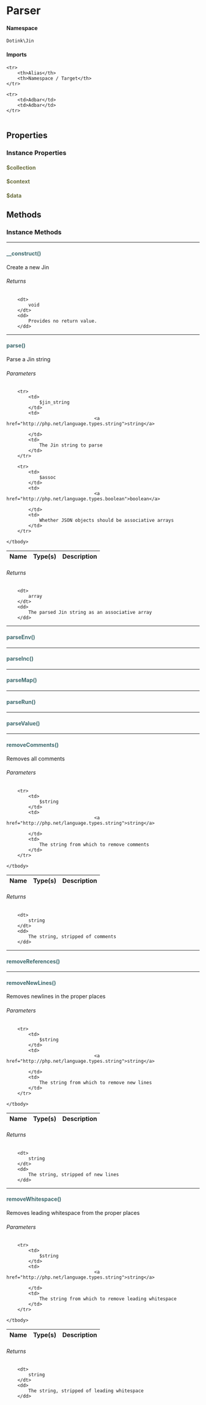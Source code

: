 # Parser



#### Namespace

`Dotink\Jin`

#### Imports

<table>

	<tr>
		<th>Alias</th>
		<th>Namespace / Target</th>
	</tr>
	
	<tr>
		<td>Adbar</td>
		<td>Adbar</td>
	</tr>
	
</table>

## Properties

### Instance Properties
#### <span style="color:#6a6e3d;">$collection</span>

#### <span style="color:#6a6e3d;">$context</span>

#### <span style="color:#6a6e3d;">$data</span>




## Methods

### Instance Methods
<hr />

#### <span style="color:#3e6a6e;">__construct()</span>

Create a new Jin

###### Returns

<dl>
	
		<dt>
			void
		</dt>
		<dd>
			Provides no return value.
		</dd>
	
</dl>


<hr />

#### <span style="color:#3e6a6e;">parse()</span>

Parse a Jin string

###### Parameters

<table>
	<thead>
		<th>Name</th>
		<th>Type(s)</th>
		<th>Description</th>
	</thead>
	<tbody>
			
		<tr>
			<td>
				$jin_string
			</td>
			<td>
									<a href="http://php.net/language.types.string">string</a>
				
			</td>
			<td>
				The Jin string to parse
			</td>
		</tr>
					
		<tr>
			<td>
				$assoc
			</td>
			<td>
									<a href="http://php.net/language.types.boolean">boolean</a>
				
			</td>
			<td>
				Whether JSON objects should be associative arrays
			</td>
		</tr>
			
	</tbody>
</table>

###### Returns

<dl>
	
		<dt>
			array
		</dt>
		<dd>
			The parsed Jin string as an associative array
		</dd>
	
</dl>


<hr />

#### <span style="color:#3e6a6e;">parseEnv()</span>


<hr />

#### <span style="color:#3e6a6e;">parseInc()</span>


<hr />

#### <span style="color:#3e6a6e;">parseMap()</span>


<hr />

#### <span style="color:#3e6a6e;">parseRun()</span>


<hr />

#### <span style="color:#3e6a6e;">parseValue()</span>


<hr />

#### <span style="color:#3e6a6e;">removeComments()</span>

Removes all comments

###### Parameters

<table>
	<thead>
		<th>Name</th>
		<th>Type(s)</th>
		<th>Description</th>
	</thead>
	<tbody>
			
		<tr>
			<td>
				$string
			</td>
			<td>
									<a href="http://php.net/language.types.string">string</a>
				
			</td>
			<td>
				The string from which to remove comments
			</td>
		</tr>
			
	</tbody>
</table>

###### Returns

<dl>
	
		<dt>
			string
		</dt>
		<dd>
			The string, stripped of comments
		</dd>
	
</dl>


<hr />

#### <span style="color:#3e6a6e;">removeReferences()</span>


<hr />

#### <span style="color:#3e6a6e;">removeNewLines()</span>

Removes newlines in the proper places

###### Parameters

<table>
	<thead>
		<th>Name</th>
		<th>Type(s)</th>
		<th>Description</th>
	</thead>
	<tbody>
			
		<tr>
			<td>
				$string
			</td>
			<td>
									<a href="http://php.net/language.types.string">string</a>
				
			</td>
			<td>
				The string from which to remove new lines
			</td>
		</tr>
			
	</tbody>
</table>

###### Returns

<dl>
	
		<dt>
			string
		</dt>
		<dd>
			The string, stripped of new lines
		</dd>
	
</dl>


<hr />

#### <span style="color:#3e6a6e;">removeWhitespace()</span>

Removes leading whitespace from the proper places

###### Parameters

<table>
	<thead>
		<th>Name</th>
		<th>Type(s)</th>
		<th>Description</th>
	</thead>
	<tbody>
			
		<tr>
			<td>
				$string
			</td>
			<td>
									<a href="http://php.net/language.types.string">string</a>
				
			</td>
			<td>
				The string from which to remove leading whitespace
			</td>
		</tr>
			
	</tbody>
</table>

###### Returns

<dl>
	
		<dt>
			string
		</dt>
		<dd>
			The string, stripped of leading whitespace
		</dd>
	
</dl>




